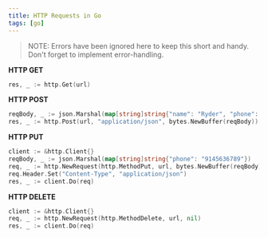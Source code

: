 ```yaml
---
title: HTTP Requests in Go
tags: [go]
---
```

> NOTE: Errors have been ignored here to keep this short and handy. Don't forget to implement error-handling.

**HTTP GET**
```go
res, _ := http.Get(url)
```

**HTTP POST**
```go
reqBody, _ := json.Marshal(map[string]string{"name": "Ryder", "phone": "9022457831"})
res, _ := http.Post(url, "application/json", bytes.NewBuffer(reqBody))
```

**HTTP PUT**
```go
client := &http.Client{}
reqBody, _ := json.Marshal(map[string]string{"phone": "9145636789"})
req, _ := http.NewRequest(http.MethodPut, url, bytes.NewBuffer(reqBody))
req.Header.Set("Content-Type", "application/json")
res, _ := client.Do(req)
```

**HTTP DELETE**
```go
client := &http.Client{}
req, _ := http.NewRequest(http.MethodDelete, url, nil)
res, _ := client.Do(req)
```